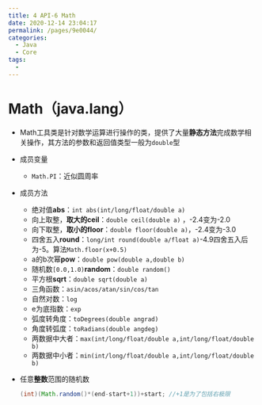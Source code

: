 ```yaml
---
title: 4 API-6 Math
date: 2020-12-14 23:04:17
permalink: /pages/9e0044/
categories:
  - Java
  - Core
tags:
  - 
---
```

# Math（java.lang）

-   Math工具类是针对数学运算进行操作的类，提供了大量**静态方法**完成数学相关操作，其方法的参数和返回值类型一般为`double`型

-   成员变量

    -   `Math.PI`：近似圆周率

-   成员方法

    -   绝对值**abs**：`int abs(int/long/float/double a)`
    -   向上取整，**取大的ceil**：`double ceil(double a)` ，-2.4变为-2.0
    -   向下取整，**取小的floor**：`double floor(double a)`，-2.4变为-3.0
    -   四舍五入**round**：`long/int round(double a/float a)`-4.9四舍五入后为-5。算法`Math.floor(x+0.5)`
    -   a的b次幂**pow**：`double pow(double a,double b)`
    -   随机数`[0.0,1.0)`**random**：`double random()`
    -   平方根**sqrt**：`double sqrt(double a)`
    -   三角函数：`asin/acos/atan/sin/cos/tan`
    -   自然对数：`log`
    -   e为底指数：`exp`
    -   弧度转角度：`toDegrees(double angrad)`
    -   角度转弧度：`toRadians(double angdeg)`
    -   两数据中大者：`max(int/long/float/double a,int/long/float/double b)`
    -   两数据中小者：`min(int/long/float/double a,int/long/float/double b)`

-   任意**整数**范围的随机数 

    ```java
    (int)(Math.random()*(end-start+1))+start; //+1是为了包括右极限
    ```



## 